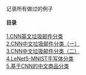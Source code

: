 
记录所有做过的例子 <br><br>
**目录**<br><br>
[1.CNN英文垃圾邮件分类](https://github.com/TolicWang/Practice/tree/master/CNN_TextClassification/ENG)<br>
[2.CNN中文垃圾邮件分类（一）](https://github.com/TolicWang/Practice/tree/master/CNN_TextClassification/CN)<br>
[3.CNN中文垃圾邮件分类（二）](https://github.com/TolicWang/Practice/tree/master/CNN_TextClassification/CN/2)<br>
[4.LeNet5-MNIST手写体分类](https://github.com/TolicWang/Practice/tree/master/CNN/LeNet5/MNIST)<br>
[5.基于CNN的中文商品分类](https://github.com/TolicWang/Practice/tree/master/CNN/TaxCode)<br>